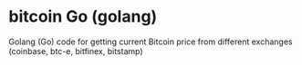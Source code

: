 bitcoin Go (golang)
=======

Golang (Go) code for getting current Bitcoin price from different exchanges (coinbase, btc-e, bitfinex, bitstamp)
